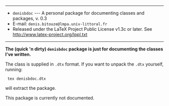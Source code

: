 -----------------------------------------------------------------------

- `denisbdoc` --- A personal package for documenting classes and packages, v. 0.3
- E-mail: `denis.bitouze@lmpa.univ-littoral.fr`
- Released under the LaTeX Project Public License v1.3c or later. See
  http://www.latex-project.org/lppl.txt

-----------------------------------------------------------------------

**The (quick 'n dirty) `denisbdoc` package is just for documenting the classes
I've written.**

The class is supplied in `.dtx` format. If you want to unpack the `.dtx`
yourself, running:

     tex denisbdoc.dtx

will extract the package.

This package is currently not documented.
